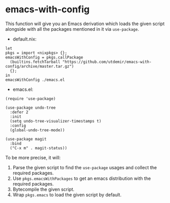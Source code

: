 # emacs-with-config

This function will give you an Emacs derivation which loads the given
script alongside with all the packages mentioned in it via `use-package`.

* default.nix:

```
let
pkgs = import <nixpkgs> {};
emacsWithConfig = pkgs.callPackage
  (builtins.fetchTarball "https://github.com/utdemir/emacs-with-config/archive/master.tar.gz")
  {};
in
emacsWithConfig ./emacs.el
```

* emacs.el:

```
(require 'use-package)

(use-package undo-tree
  :defer 2
  :init
  (setq undo-tree-visualizer-timestamps t)
  :config
  (global-undo-tree-mode))

(use-package magit
  :bind
  ("C-x m" . magit-status))
```

To be more precise, it will:

1. Parse the given script to find the `use-package` usages and collect
the required packages.
2. Use `pkgs.emacsWithPackages` to get an emacs distribution with
the required packages.
3. Bytecompile the given script.
4. Wrap `pkgs.emacs` to load the given script by default.
